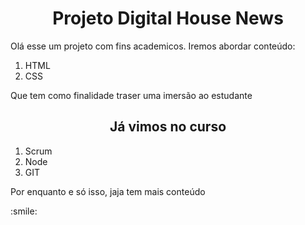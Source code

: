 <h1 align="center">Projeto Digital House News</h1>

<P>Olá esse um projeto com fins academicos. Iremos abordar conteúdo: 
</P> <ol>
 <li>HTML</li>
 <li>CSS</li>
</ol>
<P> Que tem como finalidade traser uma imersão ao estudante</P>

<h2 align="center"> Já vimos no curso </h2>
<ol> 
 <li> Scrum</li>
  <li> Node</li>
   <li> GIT</li>
</ol>
<P>Por enquanto e só isso, jaja tem mais conteúdo</P>
:smile:
